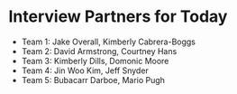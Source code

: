 # Interview Partners for Today

- Team 1: Jake Overall, Kimberly Cabrera-Boggs
- Team 2: David Armstrong, Courtney Hans
- Team 3: Kimberly Dills, Domonic Moore
- Team 4: Jin Woo Kim, Jeff Snyder
- Team 5: Bubacarr Darboe, Mario Pugh

